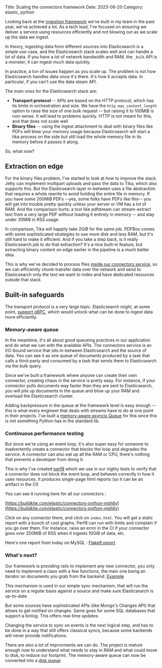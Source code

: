Title: Scaling the connectors framework
Date: 2023-06-20
Category: elastic, python

Looking back at the [ingestion framework](https://github.com/elastic/connectors-python/) 
we've built in my team in the past year, we've achieved a lot. As a tech lead,
I've focused on ensuring we deliver a service using resources efficiently and
not blowing out as we scale up the data we ingest. 

In theory, ingesting data from different sources into Elasticsearch is a simple
use case, and the Elasticsearch stack scales well and can handle a lot of data.
If you have a lot of network bandwidth and RAM, the `_bulk` API is a monster; it
can ingest much data quickly. 

In practice, a ton of issues happen as you scale up. The problem is not how
Elasticsearch handles data once it's there. It's how it accepts data. In
particular, if you can't use the data steam API.

The main ones for the Elasticsearch stack are:

- **Transport protocol** -- APIs are based on the HTTP protocol, which has its
  limits in orchestration and size. We have the `http.max_content_length` option
  to raise the size of one bulk request -- but raising it to 100MiB is non-sense.
  It will lead to problems quickly. HTTP is not meant for this, and that does not 
  scale well
- **Binary files** -- using the ingest attachment to deal with binary files
  like PDFs will blow your memory usage because Elasticsearch will start a tika
  process on the side but still load the whole memory file in its memory before
  it passes it along.

So, what now?

## Extraction on edge

For the binary files problem, I've started to look at how to improve the stack.
Jetty can implement multipart uploads and pass the data to Tika, which also
supports this. But the Elasticsearch layer in-between uses a file abstraction
that requires a whole rewrite to avoid holding the entire file in memory. If
you have some 200MiB PDFs --yes, some folks have PDFs like this-- you will get
into trouble pretty quickly unless your server or VM has a lot of RAM. And the
comparison hurts: a tool like pdfstream can stream-extract text from a very
large PDF without loading it entirely in memory -- and stay under 30MiB in RSS
usage.

In comparison, Tika will happily take 2GiB for the same job. PDFBox comes with
some sophisticated strategies to use more disk and less RAM, but it's still
hard to make it efficient. And if you take a step back, is it really
Elasticsearch job to do that extraction? It's a nice built-in feature, but
extracting binary content on edge earlier in the pipeline is a much better
idea.

This is why we've decided to process files [inside our connectors service](https://github.com/elastic/connectors-python/blob/main/connectors/utils.py#L699), 
so we can efficiently chunk-transfer data over the network and send to Elasticsearch
only the text we want to index and have dedicated resources outside that stack.


## Built-in safeguards

The transport protocol is a very large topic. Elasticsearch might, at some
point, [support gRPC](https://github.com/elastic/elasticsearch/issues/10981),
which would unlock what can be done to ingest data more efficiently. 

### Memory-aware queue

In the meantime, it's all about good queueing practices in our application and
do what we can with the available APIs. The connectors service is an I/O-bound
service that sits in-between Elasticsearch and the source of data. You can see
it as one queue of documents produced by a task that calls a third-party and
consumed by a task that sends them to Elasticsearch via the bulk query.

Since we've built a framework where anyone can create their own connector,
creating chaos in the service is pretty easy. For instance, if your connector
pulls documents way faster than they are sent to Elasticsearch, you will pile
up documents in the queue and blow up your RAM and overload the Elasticsearch
cluster.

Adding backpressure in the queue at the framework level is easy enough -- this
is what every engineer that deals with streams have to do at one point in their
projects. I've built a [memory-aware asyncio Queue](https://github.com/elastic/connectors-python/blob/main/connectors/utils.py#L200) 
for this since this is not something Python has in the standard lib. 

### Continuous performance testing

But since we're using an event loop, it's also super easy for someone to
inadvertently create a connector that blocks the loop and degrades the service.
A connector can also eat up all the RAM or CPU, there's nothing that prevents a
developer from doing it.

This is why I've created [perf8](https://github.com/elastic/perf8) which we use
in our nighty tests to verify that a connector does not block the event loop,
and behaves correctly in how it uses resources. It produces single-page html 
reports (so it can be an artifact in the CI)

You can see it running here for all our connectors : 

[https://buildkite.com/elastic/connectors-python-nightly](https://buildkite.com/elastic/connectors-python-nightly)

Click on any connector there, and click on `index.html`. You will get a static
report with a bunch of cool graphs. Perf8 can run with limits and complain if
you go over them. For instance, raise an error in the CI if your connector goes
over 250MiB of RSS when it ingests 10GiB of data, etc.

Here's one report from today on MySQL : [Flake8 report](https://ziade.org/flake8.html)

### What's next?

Our framework is providing rails to implement any new connector, you only need to
implement a class with a few functions, the main one being an iterator on 
documents you grab from the backend. [Example](https://github.com/elastic/connectors-python/blob/main/connectors/sources/directory.py)

This mechanism is used in our simple sync mechanism, that will run the service
on a regular basis against a source and make sure Elasticsearch is up-to-date.

But some sources have sophisticated APIs (like Mongo's Changes API) that allows
to get notified on changes. Same goes for some SQL databases that support
a binlog. This offers real-time updates.

Changing the service to sync on events is the next logical step, and has to be done
in a way that still offers classical syncs, because some backends will never
provide notifications.

There are also a lot of improvments we can do. The project is mature enough now 
to understand what needs to stay in RAM and what could move to disk, to reduce
our footprint. The memory-aware queue can now be converted into a 
[disk queue](https://github.com/elastic/connectors-python/issues/1031)


